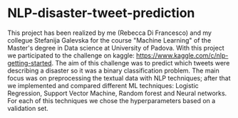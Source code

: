 # NLP-disaster-tweet-prediction
This project has been realized by me (Rebecca Di Francesco) and my collegue Stefanija Galevska for the course "Machine Learning" of the Master's degree in Data science at University of Padova.
With this project we participated to the challenge on kaggle: https://www.kaggle.com/c/nlp-getting-started. The aim of this challenge was to predict which tweets were describing a disaster
so it was a binary classification problem. The main focus was on preprocessing the textual data with NLP techniques; after that we implemented and compared different ML
techniques: Logistic Regression, Support Vector Machine, Random forest and Neural networks. For each of this techniques we chose the hyperparameters based on a validation set.
